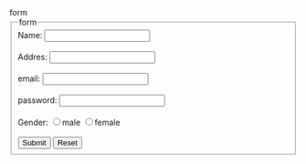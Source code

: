 <html>
  <head>
    form
  </head>
<body>
   <form>
      <fieldset>
      <legend>form</legend>
      Name:
      <input type="text"/>
      <br/>
      <br/>
      Addres:
      <input type="textarea"/>
      <br/>
      <br/>
      email:
      <input type="text"/>
       <br/>
      <br/>
      password:
      <input type="text"/>
       <br/>
      <br/>
      Gender:
      <input type="radio" value="m" name="gender"/>male
      <input type="radio" value="m" name="gender"/>female
       <br/>
      <br/>
        <input type="submit" name="submit"/> </t>
        <input type="reset" name="reset"/>
      </fieldset>
   </form>
</body>
</html>
